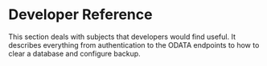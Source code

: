 
# Developer Reference

This section deals with subjects that developers would find useful. It describes everything from authentication to the ODATA endpoints to how to clear a database and configure backup.